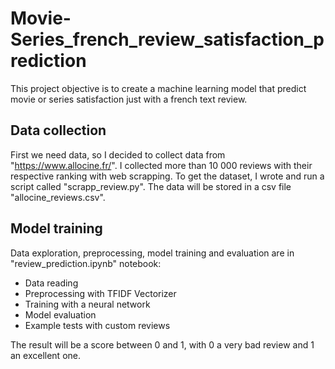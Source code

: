 # Movie-Series_french_review_satisfaction_prediction

This project objective is to create a machine learning model that predict movie or series satisfaction
just with a french text review. 

## Data collection

First we need data, so I decided to collect data from "https://www.allocine.fr/".
I collected more than 10 000 reviews with their respective ranking with web scrapping.
To get the dataset, I wrote and run a script called "scrapp_review.py". The data will
be stored in a csv file "allocine_reviews.csv".

## Model training

Data exploration, preprocessing, model training and evaluation are in "review_prediction.ipynb" notebook:

   - Data reading
   - Preprocessing with TFIDF Vectorizer
   - Training with a neural network
   - Model evaluation
   - Example tests with custom reviews

The result will be a score between 0 and 1, with 0 a very bad review and 1 an excellent one.
